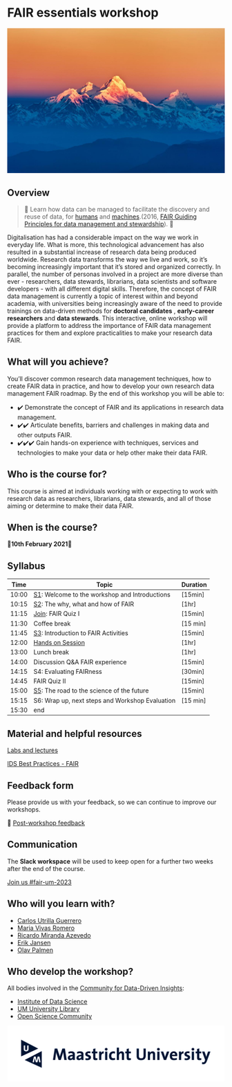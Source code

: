 # FAIR essentials workshop

<img src="img/fair.jpg" style="zoom:73%;" />

## Overview
> 📢 Learn how data can be managed to facilitate the discovery and reuse of data, for [humans](https://dbpedia.org/page/Human) and [machines](https://dbpedia.org/page/Machine).(2016, [FAIR Guiding Principles for data management and stewardship](https://www.nature.com/articles/sdata201618)). 📢

Digitalisation has had a considerable impact on the way we work in everyday life. What is more, this technological advancement has also resulted in a substantial increase of research data being produced worldwide. Research data transforms the way we live and work, so it’s becoming increasingly important that it’s stored and organized correctly. In parallel, the number of personas involved in a project are more diverse than ever - researchers, data stewards, librarians, data scientists and software developers - with all different digital skills.
Therefore, the concept of FAIR data management is currently a topic of interest within and beyond academia, with universities being increasingly aware of the need to provide trainings on data-driven methods for **doctoral candidates** , **early-career researchers** and **data stewards**. This interactive, online workshop will provide a platform to address the importance of FAIR data management practices for them and explore practicalities to make your research data FAIR.



## What will you achieve?

You’ll discover common research data management techniques, how to create FAIR data in practice, and how to develop your own research data management FAIR roadmap. By the end of this workshop you will be able to:

* ✔️ Demonstrate the concept of FAIR and its applications in research data management.
* ✔️✔️ Articulate benefits, barriers and challenges in making data and other outputs FAIR. 
* ✔️✔️✔️ Gain hands-on experience with techniques, services and technologies to make your data or help other make their data FAIR.

## Who is the course for?

This course is aimed at individuals working with or expecting to work with research data as researchers, librarians, data stewards, and all of those aiming or determine to make their data FAIR.



## When is the course?

🧭**10th February 2021**🧭

## Syllabus

|Time| Topic | Duration|
|--|--|--|
|10:00| [S1](https://docs.google.com/presentation/d/1KjB8yiS4WKfki832T4DbSbWr_X5JJXsDSDlZjsVoPkM/edit?usp=sharing): Welcome to the workshop and Introductions | [15min]|
|10:15 |[S2](https://docs.google.com/presentation/d/1z9-7qZKSOBt1D4meWmFo_u2xShzuxs8gTFXbebSFy7c/edit?usp=sharing): The why, what and how of FAIR| [1hr] |
|11:15 |[Join](https://docs.google.com/presentation/d/10rHaOirXx3INgm6E5NZEGtryeBvdDWkpr7jHqGKXjSg/edit?usp=sharing): FAIR Quiz I |[15min]|
|11:30 |Coffee break| [15 min]|
|11:45 |[S3](https://docs.google.com/presentation/d/1uEJQVsyYeQVOH7u06q7qy3fSqouqqXRFaK0ICp1aZBs/edit?usp=sharing): Introduction to FAIR Activities| [15min]|
|12:00 |[Hands on Session](https://docs.google.com/document/d/1xOekDRW7tqTuaJ2EuNy_k1tdzYIotU6j_OJXdQbz-Mc/edit?usp=sharing) |[1hr] |
|13:00 |Lunch break|[1hr]|
|14:00 |Discussion Q&A FAIR experience| [15min]|
|14:15 |S4: Evaluating FAIRness| [30min]|
|14:45 |FAIR Quiz II| [15min]|
|15:00 |[S5](https://docs.google.com/presentation/d/1nEx1VvDAgLmlVALfo6wbLW6aobQqFoqie8hhHZiJVjU/edit?usp=sharing): The road to the science of the future| [15min]|
|15:15 |S6: Wrap up, next steps and Workshop Evaluation| [15 min]|
|15:30 |end||

## Material and helpful resources

[Labs and lectures](https://drive.google.com/drive/folders/1KtdONGCuax_fDEp-WH3OX5oANijU-ZQH?usp=sharing)

[IDS Best Practices - FAIR](https://maastrichtu-ids.github.io/best-practices/docs/fair-principles)



## Feedback form

Please provide us with your feedback, so we can continue to improve our workshops.

🍎 [Post-workshop feedback](https://form.typeform.com/c/U8ih72Zc?typeform-medium=embed-snippet)



## Communication

The **Slack workspace** will be  used to keep open for a further two weeks after the end of the course.

[Join us #fair-um-2023](https://fair-um-2023.slack.com/archives/C01KFA8MJUV)



## Who will you learn with?

* [Carlos Utrilla Guerrero](https://www.maastrichtuniversity.nl/p70069673)
* [Maria Vivas Romero]()
* [Ricardo Miranda Azevedo](https://www.maastrichtuniversity.nl/r.demirandaazevedo)
* [Erik Jansen](https://www.maastrichtuniversity.nl/erik.jansen)
* [Olav Palmen](https://www.maastrichtuniversity.nl/p70067301)

## Who develop the workshop?
All bodies involved in the [Community for Data-Driven Insights](https://library.maastrichtuniversity.nl/research-support/rdm/#cddi):
* [Institute of Data Science](https://www.maastrichtuniversity.nl/research/institute-data-science)
* [UM University Library](https://library.maastrichtuniversity.nl/)
* [Open Science Community]()

<img src="img/mu-logo.jpg" style="zoom:73%;" />